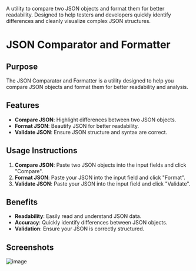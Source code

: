 A utility to compare two JSON objects and format them for better readability. Designed to help testers and developers quickly identify differences and cleanly visualize complex JSON structures.
# JSON Comparator and Formatter

## Purpose
The JSON Comparator and Formatter is a utility designed to help you compare JSON objects and format them for better readability and analysis.

## Features
- **Compare JSON**: Highlight differences between two JSON objects.
- **Format JSON**: Beautify JSON for better readability.
- **Validate JSON**: Ensure JSON structure and syntax are correct.

## Usage Instructions
1. **Compare JSON**: Paste two JSON objects into the input fields and click "Compare".
2. **Format JSON**: Paste your JSON into the input field and click "Format".
3. **Validate JSON**: Paste your JSON into the input field and click "Validate".

## Benefits
- **Readability**: Easily read and understand JSON data.
- **Accuracy**: Quickly identify differences between JSON objects.
- **Validation**: Ensure your JSON is correctly structured.

## Screenshots
![image](https://github.com/user-attachments/assets/e224671a-9774-4c71-b454-952d3eac299e)

